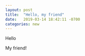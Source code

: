 ```yaml
---
layout: post
title:  "Hello, my friend"
date:   2019-03-14 18:42:11 -0700
categories: new
---
```

Hello

My friend!
